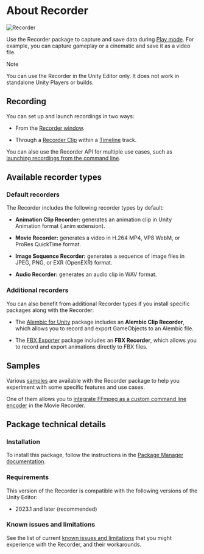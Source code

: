 # About Recorder

![Recorder](Images/RecorderSplash.png)

Use the Recorder package to capture and save data during [Play mode](https://docs.unity3d.com/Manual/GameView.html). For example, you can capture gameplay or a cinematic and save it as a video file.

>[!NOTE]
>You can use the Recorder in the Unity Editor only. It does not work in standalone Unity Players or builds.

## Recording

You can set up and launch recordings in two ways:

- From the [Recorder window](RecordingRecorderWindow.md).

- Through a [Recorder Clip](RecordingTimelineTrack.md) within a [Timeline](https://docs.unity3d.com/Packages/com.unity.timeline@latest) track.

You can also use the Recorder API for multiple use cases, such as [launching recordings from the command line](CommandLineRecorder.md).

## Available recorder types

### Default recorders

The Recorder includes the following recorder types by default:

* **Animation Clip Recorder:** generates an animation clip in Unity Animation format (.anim extension).

* **Movie Recorder:** generates a video in H.264 MP4, VP8 WebM, or ProRes QuickTime format.

* **Image Sequence Recorder:** generates a sequence of image files in JPEG, PNG, or EXR (OpenEXR) format.

* **Audio Recorder:** generates an audio clip in WAV format.

### Additional recorders

You can also benefit from additional Recorder types if you install specific packages along with the Recorder:

* The [Alembic for Unity](https://docs.unity3d.com/Packages/com.unity.formats.alembic@latest) package includes an **Alembic Clip Recorder**, which allows you to record and export GameObjects to an Alembic file.

* The [FBX Exporter](https://docs.unity3d.com/Packages/com.unity.formats.fbx@latest) package includes an **FBX Recorder**, which allows you to record and export animations directly to FBX files.


## Samples

Various [samples](samples.md) are available with the Recorder package to help you experiment with some specific features and use cases.

One of them allows you to [integrate FFmpeg as a custom command line encoder](samples-custom-encoder.md) in the Movie Recorder.


## Package technical details

### Installation

To install this package, follow the instructions in the [Package Manager documentation](https://docs.unity3d.com/Manual/upm-ui-install.html).

### Requirements

This version of the Recorder is compatible with the following versions of the Unity Editor:

* 2023.1 and later (recommended)

### Known issues and limitations

See the list of current [known issues and limitations](KnownIssues.md) that you might experience with the Recorder, and their workarounds.
